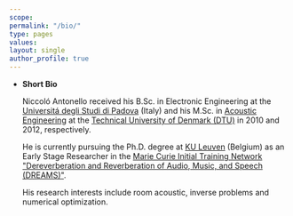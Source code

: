 ```yaml
---
scope:
permalink: "/bio/"
type: pages
values:
layout: single
author_profile: true
---
```


* **Short Bio**

  Niccoló Antonello received his B.Sc. in Electronic Engineering 
  at the [Universitá degli Studi di Padova](http://www.unipd.it/en/) (Italy) 
  and his M.Sc. in [Acoustic Engineering](http://www.dtu.dk/english/Education/msc/Programmes/engineering_acoustics) 
  at the [Technical University of Denmark (DTU)](http://www.dtu.dk/english) 
  in 2010 and 2012, respectively. 


  He is currently pursuing the Ph.D. degree at [KU Leuven](http://www.kuleuven.be/english/) (Belgium) as an 
  Early Stage Researcher in the [Marie Curie Initial Training Network](http://ec.europa.eu/research/mariecurieactions/) 
  ["Dereverberation and Reverberation of Audio, Music, and Speech (DREAMS)"](http://www.dreams-itn.eu/). 


  His research interests include room acoustic, inverse problems and numerical optimization.

